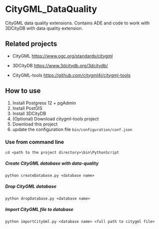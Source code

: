 # CityGML_DataQuality

CityGML data quality extensions. Contains ADE and code to work with 3DCityDB with data quality extension.


## Related projects

* CityGML https://www.ogc.org/standards/citygml

* 3DCityDB https://www.3dcitydb.org/3dcitydb/

* CityGML-tools https://github.com/citygml4j/citygml-tools

## How to use

1. Install Postgress 12 + pgAdmin
2. Install PostGIS
2. Install 3DCityDB
3. (Optional) Download citygml-tools project
4. Download this project 
5. update the configuration file `bin/configuration/conf.json`

### Use from command line

`cd <path to the project directory>\bin\PythonScript`


##### Create CityGML database with data-quality

`python createDatabase.py <database name>`


##### Drop CityGML database 

`python dropDatabase.py <database name>`

##### Import CityGML file to database

`python importCityGml.py <database name> <full path to citygml file>`